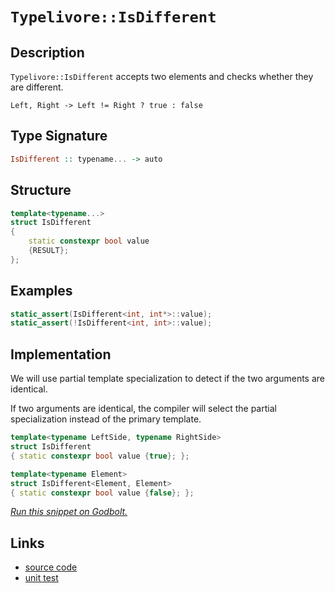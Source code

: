 <!-- Copyright 2024 Feng Mofan
SPDX-License-Identifier: Apache-2.0 -->

# `Typelivore::IsDifferent`

## Description

`Typelivore::IsDifferent` accepts two elements and checks whether they are different.
<pre><code>Left, Right -> Left != Right ? true : false</code></pre>

## Type Signature

```Haskell
IsDifferent :: typename... -> auto
```

## Structure

```C++
template<typename...>
struct IsDifferent
{
    static constexpr bool value
    {RESULT};
};
```

## Examples

```C++
static_assert(IsDifferent<int, int*>::value);
static_assert(!IsDifferent<int, int>::value);
```

## Implementation

We will use partial template specialization to detect if the two arguments are identical.

If two arguments are identical, the compiler will select the partial specialization instead of the primary template.

```C++
template<typename LeftSide, typename RightSide>
struct IsDifferent
{ static constexpr bool value {true}; };

template<typename Element>
struct IsDifferent<Element, Element>
{ static constexpr bool value {false}; };
```

[*Run this snippet on Godbolt.*](https://godbolt.org/#z:OYLghAFBqd5QCxAYwPYBMCmBRdBLAF1QCcAaPECAMzwBtMA7AQwFtMQByARg9KtQYEAysib0QXACx8BBAKoBnTAAUAHpwAMvAFYTStJg1DIApACYAQuYukl9ZATwDKjdAGFUtAK4sGEgGykrgAyeAyYAHI%2BAEaYxAGkAA6oCoRODB7evgnJqY4CoeFRLLHxXIF2mA7pQgRMxASZPn7ltpj2%2BQy19QSFkTFxCQp1DU3ZrcM9fcWlAQCUtqhexMjsHASYLIkGGyYAzG4EAJ6JjKyYANTBmFTCeFikF8enzGwXAEp4wAh3WPvYJg0AEFhsQvA4LgBJBQAETwVCocUYBEBQJMAHYLBdJo5kBc0AxhphVIliBdoqhPBcAG5iLyXDEWAhgzAYmH7LFsjmo1EbLY7VkHZ5nN7YehsQT/VGg8EEKGw%2BGI4jI/ZuMWbZGPdUSlF7AHAxnYuq4/ECIkkskUqm07wMzFUMRKLl7Tno9kunnAgD0ACo/f6A17Ub6/QAVbBCUP%2BoPegNxn0xtEGsx7MLIbxYC6qgmrRIEBRSg3AnF4ZAAfSYCiUDQg0LhCKRkoOYQIjxbPv%2BIBANvpc25xeNpYrVbiBAgYDAdcVjd1bhbbab2C7PcwfZdHAWtE4AFZeH5uLxUJw3NZrNilisGSmeKQCJoNwsANYgbeSAB0GkkXHRew0240Zj%2BP4ZgABwgfonCSLwLASBoGikPuWikEeHC8AoIDwXeHBaAscCwDAiAgEsBCJF4rYUBAaBbHQcQROcnCqCB/gALT%2BJIFzAMgeJSG%2BZi8Jg%2BBEMQ9x6PwggiGI7BSDIgiKCo6jYToegAO7EEwiScDwm47nu97IZwADyZGkXKqBUBcjEsWxHFcRcPFmBcEAeNR9BkuYexcHMvBYThpAQEgVGJDRZAUYFwUgMAUhmHwdAbMQ6EQNEenRGE9RHJpvApcwxBHAZ0TaFUWE3lROoGQwtDpYppBYNEXjAG4Yi0OhB7VZshjAOIVX4Mq1TUpgzVIcSVRkWsN4tu0em0Hg0RqTlHhYHpzJ4DBLV9cQFJKDCbVGFNRj3gsVAGMACgAGp4JgykGS8GUycIojiNJYnyEoah6boXD6O1KCnpY%2BjTehkALKgebpM1zHDOg%2BwwqYljWGYSGoGtwlYADEALJU1TOBArhjC0QQMOg0wDGUSQpGkAi43ouTkwwRMlIMH0Y503SjJ4zR6EzNQjL0YT9PTJOTKzWR44LPNFMTEjoxeqySxBHC7ghekoRZTGsexnHce%2BDkQLghAkFm15ebe%2B0LAgmBMFg8Ro6Qz6SHsb4AJx7OikifmYkj%2BHB27%2BA7ctQaQMEeW%2B/jlCBDsgeUr5cNuTuBIhh6cGhGHG4puEEf5RHGWR5CUGFrl0WwnD1Cw1LosxTD4gYRh2Q7b5cB%2B/GCSQIkfU9EkPdIT1ya9VW6NFqnqRl2ny7pVUoUZJFkRcZkXMXpfl5X7U13XH6Oc5QWuQbexmEbPkbn5AWoC5cQ55RR8b4Mc9l%2Bm7VcA7XDwTQtBxQlSVVVlaU3R/OV5QVDg3SVZEZUKp6RqnVBqtAmo3SwCwdqnUkLdUKngPqA1%2BKqGGhsG640txVSmjNNK801hISWitG8a0NqYC2rAnaYRQCpz4EdU651LrXRam3e6UlO6yG7gpJCfdPp7RhlYX6eDUZAxBmaTg4MCCQz2NDH6Fh4aHiRvcfq8B0btCQVjHGbNxj40JrzGYDNSZ5HSJTD61NOh01mIzTRmMujc3MW0DoXMpiGIlozRxuiRbc2sQzKWywZaeTlgreO%2BkOCz2ICXMuFcb7VzvivDQjldZCS3p5byJtSBmwtoMa2OD/aB1rp%2BdEMd0Q/kkO7NiH0wkoSTphfafl05IGIiZU%2BedaL0Q4MXayLAFDUjxNSBJAphiNz1sjUSsh26cNujwt6IA9ikAHhpA8w9QlK0MlnUy5lunsV6f0mkQymAbGGGvc%2BwUt57F3g0jO7SQq5zOa5bsyBEiJDLIMh2ZZhkEArFEtiMVn5xFfslVKOUv4gtyvlQqACj6lXKpVBBmBar1Uas1G8MC4FEN4Ig3qaiqpDWQCNLBggJq4OmrNI4hDFrCVIbwchKRKHbQ6rQhph0mDHTOhdK6jAbrsMkhILhskXq8KUgsquxgFF/WiGI5CEjCScC9BDb6sNLBKOQiolG6jnFaL8NjAmTiQjuP5lTMmnQnGWPSH4gWdjmZeOFhza1riGiWo5ra9mni3HiyNcEhQ0spKrNHgjTgkSWA9L6QMw5xy5Q6ybm5Q2GTU6m3NpbSgw8CkgDMLXPYextz/i/HBLN6J/DgRqYnWwyc95zCfCASQ25HbbhAoBB2kgHY/mdlwUVnA9gBoTqhFOOFh58UVmPUtFaFhrVSM4SQQA%3D%3D)

## Links

- [source code](../../../../conceptrodon/typelivore/is_different.hpp)
- [unit test](../../../../tests/unit/typelivore/is_different.test.hpp)
